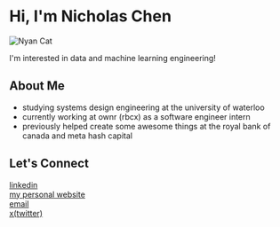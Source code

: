 # Hi, I'm Nicholas Chen  
![Nyan Cat](https://www.icegif.com/wp-content/uploads/2024/09/nyan-cat-icegif-10.gif)


I'm interested in data and machine learning engineering!

## About Me  
- studying systems design engineering at the university of waterloo
- currently working at ownr (rbcx) as a software engineer intern
- previously helped create some awesome things at the royal bank of canada and meta hash capital

## Let's Connect  

[linkedin](https://www.linkedin.com/in/nicholas-chen-85886726a/)  
[my personal website](https://nicholas-personal-website-eta.vercel.app)  
[email](mailto:nicholas.chen243@gmail.com)  
[x(twitter)](https://x.com/nicholaschen__)
